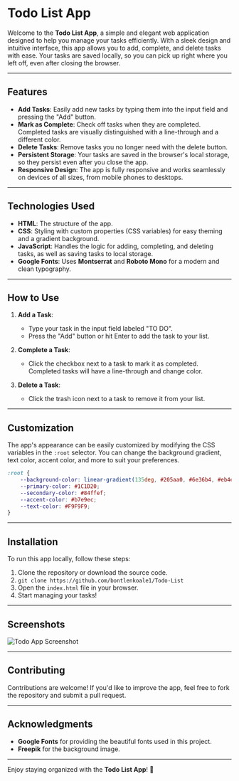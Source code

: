 # Todo List App

Welcome to the **Todo List App**, a simple and elegant web application designed to help you manage your tasks efficiently. With a sleek design and intuitive interface, this app allows you to add, complete, and delete tasks with ease. Your tasks are saved locally, so you can pick up right where you left off, even after closing the browser.

---

## Features

- **Add Tasks**: Easily add new tasks by typing them into the input field and pressing the "Add" button.
- **Mark as Complete**: Check off tasks when they are completed. Completed tasks are visually distinguished with a line-through and a different color.
- **Delete Tasks**: Remove tasks you no longer need with the delete button.
- **Persistent Storage**: Your tasks are saved in the browser's local storage, so they persist even after you close the app.
- **Responsive Design**: The app is fully responsive and works seamlessly on devices of all sizes, from mobile phones to desktops.

---

## Technologies Used

- **HTML**: The structure of the app.
- **CSS**: Styling with custom properties (CSS variables) for easy theming and a gradient background.
- **JavaScript**: Handles the logic for adding, completing, and deleting tasks, as well as saving tasks to local storage.
- **Google Fonts**: Uses **Montserrat** and **Roboto Mono** for a modern and clean typography.

---

## How to Use

1. **Add a Task**:
   - Type your task in the input field labeled "TO DO".
   - Press the "Add" button or hit Enter to add the task to your list.

2. **Complete a Task**:
   - Click the checkbox next to a task to mark it as completed. Completed tasks will have a line-through and change color.

3. **Delete a Task**:
   - Click the trash icon next to a task to remove it from your list.

---

## Customization

The app's appearance can be easily customized by modifying the CSS variables in the `:root` selector. You can change the background gradient, text color, accent color, and more to suit your preferences.

```css
:root {
    --background-color: linear-gradient(135deg, #205aa0, #6e36b4, #eb4ea2);
    --primary-color: #1C1D20;
    --secondary-color: #84ffef;
    --accent-color: #b7e9ec;
    --text-color: #F9F9F9;
}
```

---

## Installation

To run this app locally, follow these steps:

1. Clone the repository or download the source code.
2. ``` git clone https://github.com/bontlenkoale1/Todo-List ```
3. Open the `index.html` file in your browser.
4. Start managing your tasks!

---

## Screenshots

![Todo App Screenshot](https://img.freepik.com/premium-photo/waves-sea_146671-12580.jpg?ga=GA1.1.1030115371.1738145162&semt=ais_hybrid)

---

## Contributing

Contributions are welcome! If you'd like to improve the app, feel free to fork the repository and submit a pull request.

---

## Acknowledgments

- **Google Fonts** for providing the beautiful fonts used in this project.
- **Freepik** for the background image.

---

Enjoy staying organized with the **Todo List App**! 🚀
